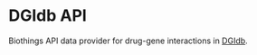 # DGIdb API 

Biothings API data provider for drug-gene interactions in [DGIdb](http://dgidb.org/).
